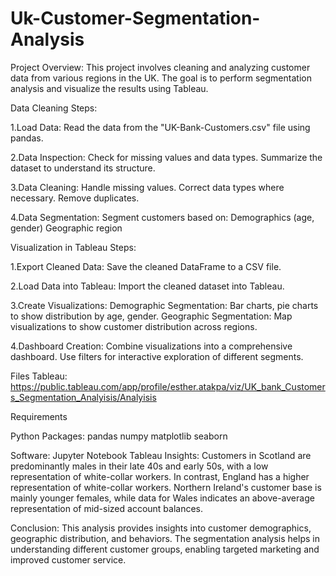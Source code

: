 # Uk-Customer-Segmentation-Analysis

Project Overview:
This project involves cleaning and analyzing customer data from various regions in the UK. The goal is to perform segmentation analysis and visualize the results using Tableau.


Data Cleaning Steps:

1.Load Data:
Read the data from the "UK-Bank-Customers.csv" file using pandas.

2.Data Inspection:
Check for missing values and data types.
Summarize the dataset to understand its structure.

3.Data Cleaning:
Handle missing values.
Correct data types where necessary.
Remove duplicates.

4.Data Segmentation:
Segment customers based on:
Demographics (age, gender)
Geographic region


Visualization in Tableau Steps:

1.Export Cleaned Data:
Save the cleaned DataFrame to a CSV file.

2.Load Data into Tableau:
Import the cleaned dataset into Tableau.

3.Create Visualizations:
Demographic Segmentation: Bar charts, pie charts to show distribution by age, gender.
Geographic Segmentation: Map visualizations to show customer distribution across regions.

4.Dashboard Creation:
Combine visualizations into a comprehensive dashboard.
Use filters for interactive exploration of different segments.


Files
Tableau: https://public.tableau.com/app/profile/esther.atakpa/viz/UK_bank_Customers_Segmentation_Analyisis/Analyisis



Requirements

Python Packages:
pandas
numpy
matplotlib
seaborn

Software:
Jupyter Notebook
Tableau
Insights:
Customers in Scotland are predominantly males in their late 40s and early 50s, with a low representation of white-collar workers. In contrast, England has a higher representation of white-collar workers. Northern Ireland's customer base is mainly younger females, while data for Wales indicates an above-average representation of mid-sized account balances.

Conclusion:
This analysis provides insights into customer demographics, geographic distribution, and behaviors. The segmentation analysis helps in understanding different customer groups, enabling targeted marketing and improved customer service.
